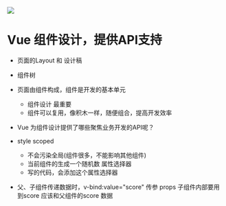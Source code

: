 ![](https://static001.geekbang.org/resource/image/0e/39/0e922d413eeeac4378233baa254dd039.png?wh=1406x544)

# Vue 组件设计，提供API支持


- 页面的Layout 和 设计稿
- 组件树
- 页面由组件构成，组件是开发的基本单元
  - 组件设计 最重要
  - 组件可以复用，像积木一样，随便组合，提高开发效率
  

- Vue 为组件设计提供了哪些聚焦业务开发的API呢？
 - style scoped
   - 不会污染全局(组件很多，不能影响其他组件)
   - 当前组件的生成一个随机数 属性选择器
   - 写的代码，会添加这个属性选择器
 - 父、子组件传递数据时，v-bind:value="score" 传参 props
   子组件内部要用到score 应该和父组件的score 数据
   
